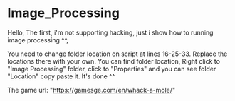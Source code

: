 # Image_Processing

Hello,
The first, i'm not supporting hacking, just i show how to running image processing ^^,

You need to change folder location on script at lines 16-25-33. Replace the locations there with your own.
You can find folder location, Right click to "Image Processing" folder, click to "Properties" and you can see folder "Location" copy paste it.
It's done ^^

The game url: "https://gamesge.com/en/whack-a-mole/"
